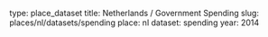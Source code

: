 type: place_dataset
title: Netherlands / Government Spending
slug: places/nl/datasets/spending
place: nl
dataset: spending
year: 2014
